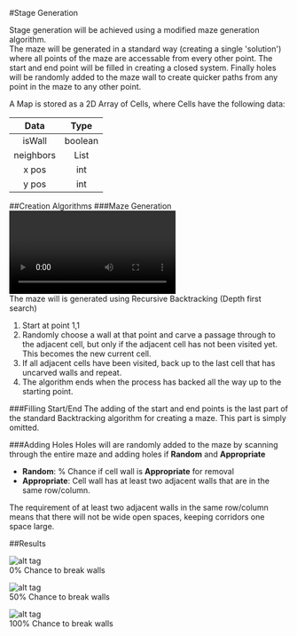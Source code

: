 #Stage Generation

Stage generation will be achieved using a modified maze generation algorithm.<br />
The maze will be generated in a standard way (creating a single 'solution') where all points of the maze are accessable from every other point. The start and end point will be filled in creating a closed system. Finally holes will be randomly added to the maze wall to create quicker paths from any point in the maze to any other point.

A Map is stored as a 2D Array of Cells, where Cells have the following data:<br />

| Data     	| Type      	|
|:----: 	| :----:		|
| isWall	| boolean		|
| neighbors	| List<Cell>	|
| x	pos		| int			|
| y pos		| int			|


##Creation Algorithms
###Maze Generation
![alt tag](https://upload.wikimedia.org/wikipedia/en/transcoded/7/7d/Depth-First_Search_Animation.ogv/Depth-First_Search_Animation.ogv.360p.webm)<br />
The maze will is generated using Recursive Backtracking (Depth first search)
1. Start at point 1,1
2. Randomly choose a wall at that point and carve a passage through to the adjacent cell, but only if the adjacent cell has not been visited yet. This becomes the new current cell.
3. If all adjacent cells have been visited, back up to the last cell that has uncarved walls and repeat.
4. The algorithm ends when the process has backed all the way up to the starting point.

###Filling Start/End
The adding of the start and end points is the last part of the standard Backtracking algorithm for creating a maze. This part is simply omitted.

###Adding Holes
Holes will are randomly added to the maze by scanning through the entire maze and adding holes if **Random** and **Appropriate**
- **Random**: % Chance if cell wall is **Appropriate** for removal
- **Appropriate**: Cell wall has at least two adjacent walls that are in the same row/column.

The requirement of at least two adjacent walls in the same row/column means that there will not be wide open spaces, keeping corridors one space large.

##Results

![alt tag](http://i.imgur.com/3Ei33x7.png)<br />
0% Chance to break walls


![alt tag](http://i.imgur.com/Nag19Pg.png)<br />
50% Chance to break walls


![alt tag](http://i.imgur.com/dR3YfhL.png)<br />
100% Chance to break walls